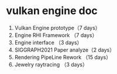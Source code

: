 # vulkan engine doc
1.  Vulkan Engine prototype（7 days）
2.	Engine RHI Framework （7 days）
3.	Engine interface （3 days）
4.	SIGGRAPH2021 Paper analyze（2 days）
5.	Rendering PipeLine Rework （15 days）
6.	Jewelry raytracing （3 days）
